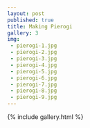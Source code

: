 ```yaml
---
layout: post
published: true
title: Making Pierogi
gallery: 3 
img:
 - pierogi-1.jpg
 - pierogi-2.jpg
 - pierogi-3.jpg
 - pierogi-4.jpg
 - pierogi-5.jpg
 - pierogi-6.jpg
 - pierogi-7.jpg
 - pierogi-8.jpg
 - pierogi-9.jpg
---
```



{% include gallery.html %}
